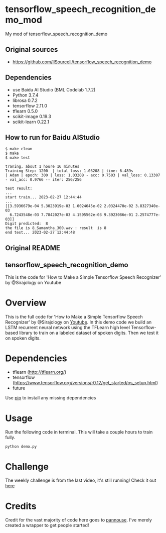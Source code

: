 # tensorflow_speech_recognition_demo_mod
My mod of tensorflow_speech_recognition_demo

## Original sources  
* https://github.com/llSourcell/tensorflow_speech_recognition_demo  

## Dependencies  
* use Baidu AI Studio (BML Codelab 1.7.2)    
* Python 3.7.4  
* librosa 0.7.2  
* tensorflow 2.11.0  
* tflearn 0.5.0  
* scikit-image 0.19.3  
* scikit-learn 0.22.1  

## How to run for Baidu AIStudio   
```
$ make clean
$ make
$ make test
```
```
traning, about 1 houre 16 minutes
Training Step: 1200  | total loss: 1.03208 | time: 6.489s
| Adam | epoch: 300 | loss: 1.03208 - acc: 0.7503 | val_loss: 0.13307 - val_acc: 0.9766 -- iter: 256/256
```
```
test result:  
...
start train... 2023-02-27 12:44:44
...
[[3.5936679e-04 5.3023919e-03 1.0024645e-02 2.0324470e-02 3.8327340e-03
  6.7243548e-03 7.7842027e-03 4.1595562e-03 9.3923086e-01 2.2574777e-03]]
Digit predicted:  8
the file is 8_Samantha_300.wav : result  is 8
end test... 2023-02-27 12:44:48
```

## Original README  

## tensorflow_speech_recognition_demo
This is the code for 'How to Make a Simple Tensorflow Speech Recognizer' by @Sirajology on Youtube

Overview
============
This is the full code for 'How to Make a Simple Tensorflow Speech Recognizer' by @Sirajology on [Youtube](https://youtu.be/u9FPqkuoEJ8).
In this demo code we build an LSTM recurrent neural network using the TFLearn high level Tensorflow-based library to train
on a labeled dataset of spoken digits. Then we test it on spoken digits. 

Dependencies
============
* tflearn (http://tflearn.org/)
* tensorflow  (https://www.tensorflow.org/versions/r0.12/get_started/os_setup.html)
* future

Use [pip](https://pypi.python.org/pypi/pip) to install any missing dependencies

Usage
===========

Run the following code in terminal. This will take a couple hours to train fully.

`python demo.py`


Challenge
===========

The weekly challenge is from the last video, it's still running! Check it out [here](https://www.youtube.com/watch?v=mGYU5t8MO7s)

Credits
===========
Credit for the vast majority of code here goes to [pannouse](https://github.com/pannous). I've merely created a wrapper to get people started!
